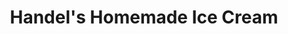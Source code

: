 ---
title: "Handel's Homemade Ice Cream"
url: /youngstown/handels-homemade-ice-cream/
shop: ice cream
---